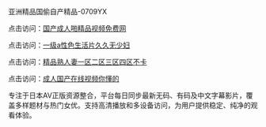 亚洲精品国偷自产精品-0709YX

点击访问：<a href="https://heiliaowzu4ur.pages.dev">国产成人啪精品视频免费网</a>

点击访问：<a href="https://heiliaozj3tjd.pages.dev">一级a性色生活片久久无少妇</a>

点击访问：<a href="https://heiliaoe8ajia.pages.dev">精品熟人妻一区二区三区四区不卡</a>

点击访问：<a href="https://heiliaoxqkkct.pages.dev">成人国产在线视频你懂的</a>

专注于日本AV正版资源整合，平台每日同步最新无码、有码及中文字幕影片，覆盖多样题材与热门女优。支持高清播放和多设备访问，为用户提供稳定、纯净的观看体验。

<span style="display:none;">[Canonical link](https://github.com/nam20250709/so91 ）</span>
